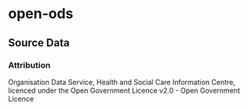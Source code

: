 # open-ods

## Source Data
### Attribution
Organisation Data Service, Health and Social Care Information Centre, licenced under the Open Government Licence v2.0  - Open Government Licence